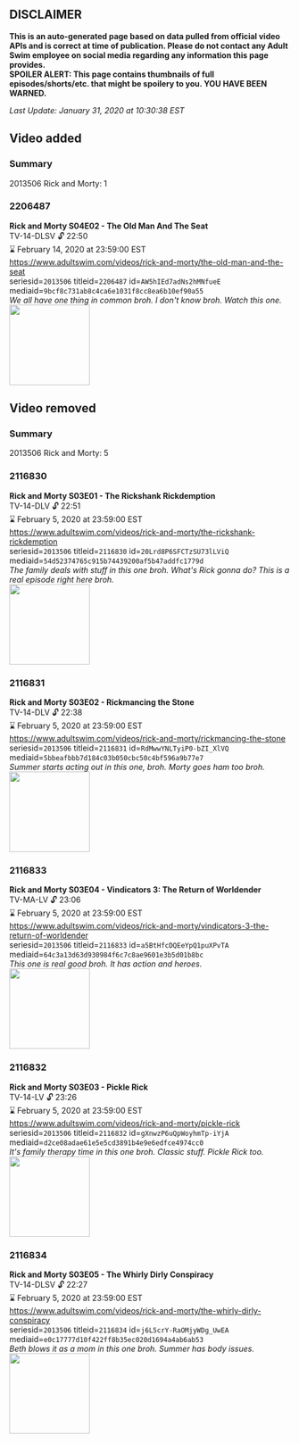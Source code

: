 ## DISCLAIMER
**This is an auto-generated page based on data pulled from official video APIs and is correct at time of publication. Please do not contact any Adult Swim employee on social media regarding any information this page provides.**  
**SPOILER ALERT: This page contains thumbnails of full episodes/shorts/etc. that might be spoilery to you. YOU HAVE BEEN WARNED.**  

_Last Update: January 31, 2020 at 10:30:38 EST_
## Video added
### Summary
2013506 Rick and Morty: 1  
### 2206487
**Rick and Morty S04E02 - The Old Man And The Seat**  
TV-14-DLSV 🔓 22:50  
⌛ February 14, 2020 at 23:59:00 EST  
https://www.adultswim.com/videos/rick-and-morty/the-old-man-and-the-seat  
seriesid=`2013506` titleid=`2206487` id=`AW5hIEd7adNs2hMNfueE` mediaid=`9bcf8c731ab8c4ca6e1031f8cc8ea6b10ef90a55`  
_We all have one thing in common broh. I don't know broh. Watch this one._  
<a href="https://media.cdn.adultswim.com/uploads/20191112/thumbnails/2_191112152728-rickandmorty_402_dup-20191108.jpg"><img src="https://media.cdn.adultswim.com/uploads/20191112/thumbnails/2_191112152728-rickandmorty_402_dup-20191108.jpg" height="144px" /></a>
## Video removed
### Summary
2013506 Rick and Morty: 5  
### 2116830
**Rick and Morty S03E01 - The Rickshank Rickdemption**  
TV-14-DLV 🔓 22:51  
⌛ February 5, 2020 at 23:59:00 EST  
https://www.adultswim.com/videos/rick-and-morty/the-rickshank-rickdemption  
seriesid=`2013506` titleid=`2116830` id=`20Lrd8P6SFCTzSU73lLViQ` mediaid=`54d52374765c915b74439200af5b47addfc1779d`  
_The family deals with stuff in this one broh. What's Rick gonna do? This is a real episode right here broh._  
<a href="https://i.cdn.turner.com/adultswim/big/video/the-rickshank-rickdemption/rickandmorty_301_Long_dup-20170515_1.jpg"><img src="https://i.cdn.turner.com/adultswim/big/video/the-rickshank-rickdemption/rickandmorty_301_Long_dup-20170515_1.jpg" height="144px" /></a>
### 2116831
**Rick and Morty S03E02 - Rickmancing the Stone**  
TV-14-DLV 🔓 22:38  
⌛ February 5, 2020 at 23:59:00 EST  
https://www.adultswim.com/videos/rick-and-morty/rickmancing-the-stone  
seriesid=`2013506` titleid=`2116831` id=`RdMwwYNLTyiP0-bZI_XlVQ` mediaid=`5bbeafbbb7d184c03b050cbc50c4bf596a9b77e7`  
_Summer starts acting out in this one, broh. Morty goes ham too broh._  
<a href="https://i.cdn.turner.com/adultswim/big/video/rickmancing-the-stone/rickandmorty_302_dup-20170501.jpg"><img src="https://i.cdn.turner.com/adultswim/big/video/rickmancing-the-stone/rickandmorty_302_dup-20170501.jpg" height="144px" /></a>
### 2116833
**Rick and Morty S03E04 - Vindicators 3:  The Return of Worldender**  
TV-MA-LV 🔓 23:06  
⌛ February 5, 2020 at 23:59:00 EST  
https://www.adultswim.com/videos/rick-and-morty/vindicators-3-the-return-of-worldender  
seriesid=`2013506` titleid=`2116833` id=`a5BtHfcDQEeYpQ1puXPvTA` mediaid=`64c3a13d63d930984f6c7c8ae9601e3b5d01b8bc`  
_This one is real good broh. It has action and heroes._  
<a href="https://i.cdn.turner.com/adultswim/big/video/vindicators-3-the-return-of-worldender/rickandmorty_304_dup-20170719.jpg"><img src="https://i.cdn.turner.com/adultswim/big/video/vindicators-3-the-return-of-worldender/rickandmorty_304_dup-20170719.jpg" height="144px" /></a>
### 2116832
**Rick and Morty S03E03 - Pickle Rick**  
TV-14-LV 🔓 23:26  
⌛ February 5, 2020 at 23:59:00 EST  
https://www.adultswim.com/videos/rick-and-morty/pickle-rick  
seriesid=`2013506` titleid=`2116832` id=`gXnwzP6uQpWoyhmTp-iYjA` mediaid=`d2ce08adae61e5e5cd3891b4e9e6edfce4974cc0`  
_It's family therapy time in this one broh. Classic stuff. Pickle Rick too._  
<a href="https://i.cdn.turner.com/adultswim/big/video/pickle-rick/rickandmorty_303_dup-20170706.jpg"><img src="https://i.cdn.turner.com/adultswim/big/video/pickle-rick/rickandmorty_303_dup-20170706.jpg" height="144px" /></a>
### 2116834
**Rick and Morty S03E05 - The Whirly Dirly Conspiracy**  
TV-14-DLSV 🔓 22:27  
⌛ February 5, 2020 at 23:59:00 EST  
https://www.adultswim.com/videos/rick-and-morty/the-whirly-dirly-conspiracy  
seriesid=`2013506` titleid=`2116834` id=`j6L5crY-RaOMjyWDg_UwEA` mediaid=`e0c17777d10f422ff8b35ec020d1694a4ab6ab53`  
_Beth blows it as a mom in this one broh. Summer has body issues._  
<a href="https://i.cdn.turner.com/adultswim/big/video/the-whirly-dirly-conspiracy/rickandmorty_305_dup_20170811.jpg"><img src="https://i.cdn.turner.com/adultswim/big/video/the-whirly-dirly-conspiracy/rickandmorty_305_dup_20170811.jpg" height="144px" /></a>
